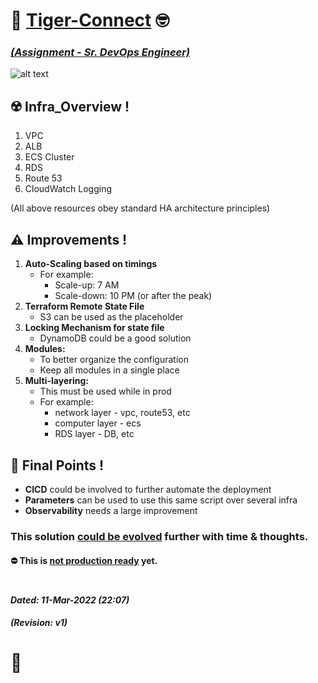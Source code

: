 # :wave: <ins>**Tiger-Connect**</ins> :nerd_face:
### <ins>_(Assignment - Sr. DevOps Engineer)_</ins>

![alt text](https://github.com/Censius-Assessments/devops-takehome-task-Ashuv786/blob/main/My_Architecture_Board.jpg?raw=true)

## :radioactive: **Infra_Overview !**
1. VPC
2. ALB
3. ECS Cluster
4. RDS
5. Route 53
6. CloudWatch Logging

(All above resources obey standard HA architecture principles)

## :warning: **Improvements !**
1. **Auto-Scaling based on timings**
   * For example:
     * Scale-up: 7 AM
     * Scale-down: 10 PM (or after the peak)
2. **Terraform Remote State File**
   * S3 can be used as the placeholder
3. **Locking Mechanism for state file**
   * DynamoDB could be a good solution
4. **Modules:**
   * To better organize the configuration
   * Keep all modules in a single place
5. **Multi-layering:**
   * This must be used while in prod
   * For example:
     * network layer - vpc, route53, etc
     * computer layer - ecs
     * RDS layer - DB, etc


## :thought_balloon: **Final Points !**
* **CICD** could be involved to further automate the deployment
* **Parameters** can be used to use this same script over several infra
* **Observability** needs a large improvement

###
### This solution <ins>could be evolved</ins> further with time & thoughts.
#### :no_entry: This is <ins>not production ready</ins> yet.
#
#### _Dated: 11-Mar-2022 (22:07)_
#### _(Revision: v1)_

# :vulcan_salute:
